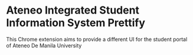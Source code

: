 # Ateneo Integrated Student Information System Prettify

This Chrome extension aims to provide a different UI for the
student portal of Ateneo De Manila University

